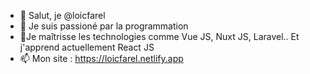 - 👋 Salut, je @loicfarel
- 👀 Je suis passioné par la programmation
- 🌱Je maîtrisse les technologies comme Vue JS, Nuxt JS, Laravel.. Et j'apprend actuellement React JS
- 📫 Mon site : https://loicfarel.netlify.app

<!---
loicfarel/loicfarel is a ✨ special ✨ repository because its `README.md` (this file) appears on your GitHub profile.
You can click the Preview link to take a look at your changes.
--->
